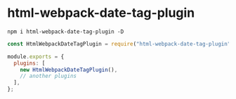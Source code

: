 # html-webpack-date-tag-plugin

```
npm i html-webpack-date-tag-plugin -D
```

```js
const HtmlWebpackDateTagPlugin = require("html-webpack-date-tag-plugin");

module.exports = {
  plugins: [
    new HtmlWebpackDateTagPlugin(),
    // another plugins
  ],
};
```
